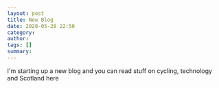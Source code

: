 ```yaml
---
layout: post
title: New Blog
date: 2020-05-28 22:50
category: 
author: 
tags: []
summary: 
---
```


I'm starting up a new blog and you can read stuff on cycling, technology and Scotland here